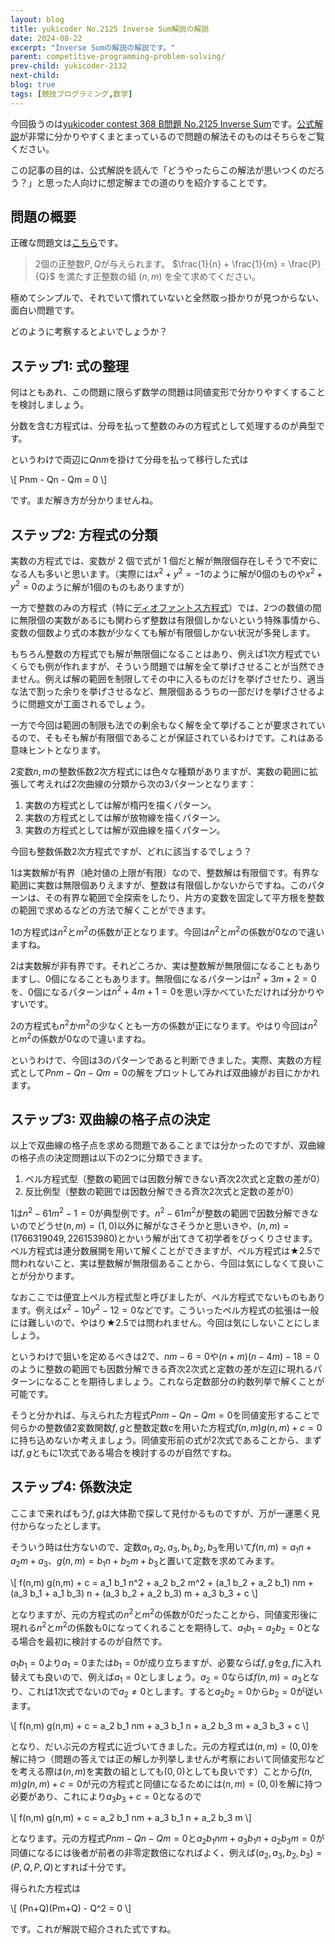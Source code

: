 ```yaml
---
layout: blog
title: yukicoder No.2125 Inverse Sum解説の解説
date: 2024-08-22
excerpt: "Inverse Sumの解説の解説です。"
parent: competitive-programming-problem-solving/
prev-child: yukicoder-2132
next-child: 
blog: true
tags: [競技プログラミング,数学]
---
```


今回扱うのは[yukicoder contest 368 B問題 No.2125 Inverse Sum](https://yukicoder.me/problems/no/2125)です。[公式解説](https://yukicoder.me/problems/no/2125/editorial)が非常に分かりやすくまとまっているので問題の解法そのものはそちらをご覧ください。

この記事の目的は、公式解説を読んで「どうやったらこの解法が思いつくのだろう？」と思った人向けに想定解までの道のりを紹介することです。


## 問題の概要

正確な問題文は[こちら](https://yukicoder.me/problems/no/2125)です。

> $2$個の正整数$P, Q$が与えられます。
> $\frac{1}{n} + \frac{1}{m} = \frac{P}{Q}$ を満たす正整数の組 $(n,m)$ を全て求めてください。

極めてシンプルで、それでいて慣れていないと全然取っ掛かりが見つからない、面白い問題です。

どのように考察するとよいでしょうか？


## ステップ1: 式の整理

何はともあれ、この問題に限らず数学の問題は同値変形で分かりやすくすることを検討しましょう。

分数を含む方程式は、分母を払って整数のみの方程式として処理するのが典型です。

というわけで両辺に$Qnm$を掛けて分母を払って移行した式は

\\[
Pnm - Qn - Qm = 0
\\]

です。まだ解き方が分かりませんね。


## ステップ2: 方程式の分類

実数の方程式では、変数が $2$ 個で式が $1$ 個だと解が無限個存在しそうで不安になる人も多いと思います。（実際には$x^2+y^2=-1$のように解が$0$個のものや$x^2+y^2=0$のように解が$1$個のものもありますが）

一方で整数のみの方程式（特に[ディオファントス方程式](https://ja.wikipedia.org/wiki/ディオファントス方程式)）では、$2$つの数値の間に無限個の実数があるにも関わらず整数は有限個しかないという特殊事情から、変数の個数より式の本数が少なくても解が有限個しかない状況が多発します。

もちろん整数の方程式でも解が無限個になることはあり、例えば$1$次方程式でいくらでも例が作れますが、そういう問題では解を全て挙げさせることが当然できません。例えば解の範囲を制限してその中に入るものだけを挙げさせたり、適当な法で割った余りを挙げさせるなど、無限個あるうちの一部だけを挙げさせるように問題文が工面されるでしょう。

一方で今回は範囲の制限も法での剰余もなく解を全て挙げることが要求されているので、そもそも解が有限個であることが保証されているわけです。これはある意味ヒントとなります。

$2$変数$n,m$の整数係数$2$次方程式には色々な種類がありますが、実数の範囲に拡張して考えれば$2$次曲線の分類から次の$3$パターンとなります：

1. 実数の方程式としては解が楕円を描くパターン。
1. 実数の方程式としては解が放物線を描くパターン。
1. 実数の方程式としては解が双曲線を描くパターン。

今回も整数係数$2$次方程式ですが、どれに該当するでしょう？

1は実数解が有界（絶対値の上限が有限）なので、整数解は有限個です。有界な範囲に実数は無限個ありえますが、整数は有限個しかないからですね。このパターンは、その有界な範囲で全探索をしたり、片方の変数を固定して平方根を整数の範囲で求めるなどの方法で解くことができます。

1の方程式は$n^2$と$m^2$の係数が正となります。今回は$n^2$と$m^2$の係数が$0$なので違いますね。

2は実数解が非有界です。それどころか、実は整数解が無限個になることもありますし、$0$個になることもあります。無限個になるパターンは$n^2+3m+2 = 0$を、$0$個になるパターンは$n^2+4m+1 = 0$を思い浮かべていただければ分かりやすいです。

2の方程式も$n^2$か$m^2$の少なくとも一方の係数が正になります。やはり今回は$n^2$と$m^2$の係数が$0$なので違いますね。

というわけで、今回は3のパターンであると判断できました。実際、実数の方程式として$Pnm - Qn - Qm = 0$の解をプロットしてみれば双曲線がお目にかかれます。


## ステップ3: 双曲線の格子点の決定

以上で双曲線の格子点を求める問題であることまでは分かったのですが、双曲線の格子点の決定問題は以下の$2$つに分類できます。

1. ペル方程式型（整数の範囲では因数分解できない斉次$2$次式と定数の差が$0$）
1. 反比例型（整数の範囲では因数分解できる斉次$2$次式と定数の差が$0$）

1は$n^2 - 61m^2 - 1 = 0$が典型例です。$n^2 - 61m^2$が整数の範囲で因数分解できないのでどうせ$(n,m) = (1,0)$以外に解がなさそうかと思いきや、$(n,m) = (1766319049,226153980)$とかいう解が出てきて初学者をびっくりさせます。ペル方程式は連分数展開を用いて解くことができますが、ペル方程式は★2.5で問われないこと、実は整数解が無限個あることから、今回は気にしなくて良いことが分かります。

なおここでは便宜上ペル方程式型と呼びましたが、ペル方程式でないものもあります。例えば$x^2 - 10y^2 - 12 = 0$などです。こういったペル方程式の拡張は一般には難しいので、やはり★2.5では問われません。今回は気にしないことにしましょう。

というわけで狙いを定めるべきは2で、$nm - 6 = 0$や$(n+m)(n-4m) - 18 = 0$のように整数の範囲でも因数分解できる斉次$2$次式と定数の差が左辺に現れるパターンになることを期待しましょう。これなら定数部分の約数列挙で解くことが可能です。

そうと分かれば、与えられた方程式$Pnm - Qn -Qm = 0$を同値変形することで何らかの整数値$2$変数関数$f,g$と整数定数$c$を用いた方程式$f(n,m) g(n,m) + c = 0$に持ち込めないか考えましょう。同値変形前の式が$2$次式であることから、まずは$f,g$ともに$1$次式である場合を検討するのが自然ですね。


## ステップ4: 係数決定

ここまで来ればもう$f,g$は大体勘で探して見付かるものですが、万が一運悪く見付からなったとします。

そういう時は仕方ないので、定数$a_1,a_2,a_3,b_1,b_2,b_3$を用いて$f(n,m) = a_1 n + a_2 m + a_3$、$g(n,m) = b_1 n + b_2 m + b_3$と置いて定数を求めてみます。

\\[
f(n,m) g(n,m) + c = a_1 b_1 n^2 + a_2 b_2 m^2 + (a_1 b_2 + a_2 b_1) nm + (a_3 b_1 + a_1 b_3) n + (a_3 b_2 + a_2 b_3) m + a_3 b_3 + c
\\]

となりますが、元の方程式の$n^2$と$m^2$の係数が$0$だったことから、同値変形後に現れる$n^2$と$m^2$の係数も$0$になってくれることを期待して、$a_1 b_1 = a_2 b_2 = 0$となる場合を最初に検討するのが自然です。

$a_1 b_1 = 0$より$a_1 = 0$または$b_1 = 0$が成り立ちますが、必要ならば$f,g$を$g,f$に入れ替えても良いので、例えば$a_1 = 0$としましょう。$a_2 = 0$ならば$f(n,m) = a_3$となり、これは$1$次式でないので$a_2 \neq 0$とします。すると$a_2 b_2 = 0$から$b_2 = 0$が従います。

\\[
f(n,m) g(n,m) + c = a_2 b_1 nm + a_3 b_1 n + a_2 b_3 m + a_3 b_3 + c
\\]

となり、だいぶ元の方程式に近づいてきました。元の方程式は$(n,m) = (0,0)$を解に持つ（問題の答えでは正の解しか列挙しませんが考察において同値変形などを考える際は$(n,m)$を実数の組としても$(0,0)$としても良いです）ことから$f(n,m) g(n,m) + c = 0$が元の方程式と同値になるためには$(n,m) = (0,0)$を解に持つ必要があり、これにより$a_3 b_3 + c = 0$となるので

\\[
f(n,m) g(n,m) + c = a_2 b_1 nm + a_3 b_1 n + a_2 b_3 m
\\]

となります。元の方程式$Pnm - Qn - Qm = 0$と$a_2 b_1 nm + a_3 b_1 n + a_2 b_3 m = 0$が同値になるには後者が前者の非零定数倍になればよく、例えば$(a_2,a_3,b_2,b_3) = (P,Q,P,Q)$とすれば十分です。

得られた方程式は

\\[
(Pn+Q)(Pm+Q) - Q^2 = 0
\\]

です。これが解説で紹介された式ですね。
